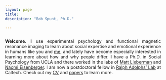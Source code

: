 ```yaml
---
layout: page
title: 
description: "Bob Spunt, Ph.D."

---
```


<div class="row" data-equalizer data-equalizer-mq="small-up">
<div class="large-1 columns" data-equalizer-watch></div>
<div class="large-10 columns" data-equalizer-watch>
<div class="panel">
     <p align="justify"><strong>Welcome.</strong> I use experimental psychology and functional magnetic resonance imaging to learn about social expertise and emotional experience in humans like you and <a href="http://www.spsp.org/blog/this-is-my-brain-on-social-cognition/" target="_blank">me</a>, and lately have become especially interested in learning more about how and why people differ. I have a Ph.D. in Social Psychology from UCLA and there worked in the labs of <a href="http://www.scn.ucla.edu/" target="_blank">Matt Lieberman</a> and <a href="http://sanlab.psych.ucla.edu/" target="_blank">Naomi Eisenberger</a>. I am now a postdoctoral fellow in <a href="http://www.emotion.caltech.edu/" target="_blank">Ralph Adolphs’ Lab</a> at Caltech. Check out my <a href="/cv/" target="_blank">CV</a> and <a href="/papers/" target="_blank">papers</a> to learn more.</p>
     </div>
</div>
<div class="large-1 columns" data-equalizer-watch></div>
